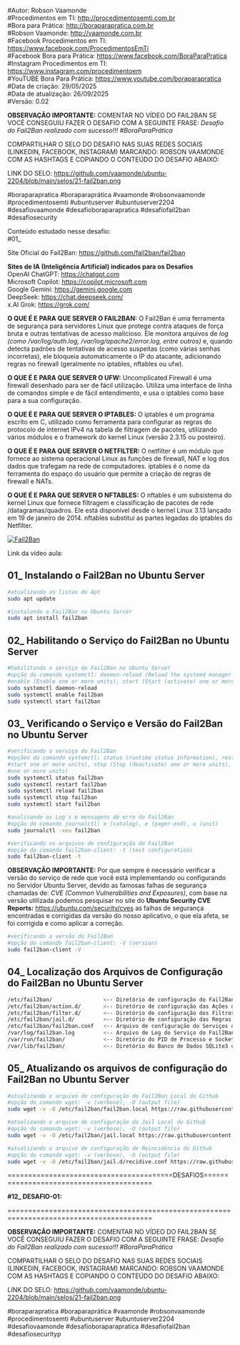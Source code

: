 #Autor: Robson Vaamonde<br>
#Procedimentos em TI: http://procedimentosemti.com.br<br>
#Bora para Prática: http://boraparapratica.com.br<br>
#Robson Vaamonde: http://vaamonde.com.br<br>
#Facebook Procedimentos em TI: https://www.facebook.com/ProcedimentosEmTi<br>
#Facebook Bora para Prática: https://www.facebook.com/BoraParaPratica<br>
#Instagram Procedimentos em TI: https://www.instagram.com/procedimentoem<br>
#YouTUBE Bora Para Prática: https://www.youtube.com/boraparapratica<br>
#Data de criação: 29/05/2025<br>
#Data de atualização: 26/09/2025<br>
#Versão: 0.02<br>

**OBSERVAÇÃO IMPORTANTE:** COMENTAR NO VÍDEO DO FAIL2BAN SE VOCÊ CONSEGUIU FAZER O DESAFIO COM A SEGUINTE FRASE: *Desafio do Fail2Ban realizado com sucesso!!! #BoraParaPrática*

COMPARTILHAR O SELO DO DESAFIO NAS SUAS REDES SOCIAIS (LINKEDIN, FACEBOOK, INSTAGRAM) MARCANDO: ROBSON VAAMONDE COM AS HASHTAGS E COPIANDO O CONTEÚDO DO DESAFIO ABAIXO: 

LINK DO SELO: https://github.com/vaamonde/ubuntu-2204/blob/main/selos/21-fail2ban.png

#boraparapratica #boraparaprática #vaamonde #robsonvaamonde #procedimentosemti #ubuntuserver #ubuntuserver2204 #desafiovaamonde #desafioboraparapratica #desafiofail2ban #desafiosecurity

Conteúdo estudado nesse desafio:<br>
#01_ 

Site Oficial do Fail2Ban: https://github.com/fail2ban/fail2ban

**Sites de IA (Inteligência Artificial) indicados para os Desafios**<br>
OpenAI ChatGPT: https://chatgpt.com<br>
Microsoft Copilot: https://copilot.microsoft.com<br>
Google Gemini: https://gemini.google.com<br>
DeepSeek: https://chat.deepseek.com/<br>
x.AI Grok: https://grok.com/<br>

**O QUE É E PARA QUE SERVER O FAIL2BAN:** O Fail2Ban é uma ferramenta de segurança para servidores Linux que protege contra ataques de força bruta e outras tentativas de acesso malicioso. Ele monitora arquivos de *log (como /var/log/auth.log, /var/log/apache2/error.log, entre outros)* e, quando detecta padrões de tentativas de acesso suspeitas (como várias senhas incorretas), ele bloqueia automaticamente o IP do atacante, adicionando regras no firewall (geralmente no iptables, nftables ou ufw).

**O QUE É E PARA QUE SERVER O UFW:** Uncomplicated Firewall é uma firewall desenhado para ser de fácil utilização. Utiliza uma interface de linha de comandos simple e de fácil entendimento, e usa o iptables como base para a sua configuração. 

**O QUE É E PARA QUE SERVER O IPTABLES:** O iptables é um programa escrito em C, utilizado como ferramenta para configurar as regras do protocolo de internet IPv4 na tabela de filtragem de pacotes, utilizando vários módulos e o framework do kernel Linux (versão 2.3.15 ou posteiro).

**O QUE É E PARA QUE SERVER O NETFILTER:** O netfilter é um módulo que fornece ao sistema operacional Linux as funções de firewall, NAT e log dos dados que trafegam na rede de computadores. iptables é o nome da ferramenta do espaço do usuário que permite a criação de regras de firewall e NATs.

**O QUE É E PARA QUE SERVER O NFTABLES:** O nftables é um subsistema do kernel Linux que fornece filtragem e classificação de pacotes de rede /datagramas/quadros. Ele está disponível desde o kernel Linux 3.13 lançado em 19 de janeiro de 2014. nftables substitui as partes legadas do iptables do Netfilter.

[![Fail2Ban](http://img.youtube.com/vi//0.jpg)]( "Fail2Ban")

Link da vídeo aula: 

## 01_ Instalando o Fail2Ban no Ubuntu Server
```bash
#atualizando as listas do Apt
sudo apt update

#instalando o Fail2Ban no Ubuntu Server
sudo apt install fail2ban
```

## 02_ Habilitando o Serviço do Fail2Ban no Ubuntu Server
```bash
#habilitando o serviço do Fail2Ban no Ubuntu Server
#opção do comando systemctl: daemon-reload (Reload the systemd manager configuration), 
#enable (Enable one or more units), start (Start (activate) one or more units)
sudo systemctl daemon-reload
sudo systemctl enable fail2ban
sudo systemctl start fail2ban
```

## 03_ Verificando o Serviço e Versão do Fail2Ban no Ubuntu Server
```bash
#verificando o serviço do Fail2Ban
#opções do comando systemctl: status (runtime status information), restart (Stop and then 
#start one or more units), stop (Stop (deactivate) one or more units), start (Start (activate) 
#one or more units)
sudo systemctl status fail2ban
sudo systemctl restart fail2ban
sudo systemctl reload fail2ban
sudo systemctl stop fail2ban
sudo systemctl start fail2ban

#analisando os Log's e mensagens de erro do Fail2Ban
#opção do comando journalctl: x (catalog), e (pager-end), u (unit)
sudo journalctl -xeu fail2ban

#verificando os arquivos de configuração do Fail2Ban
#opção do comando fail2ban-client: -t (test configuration)
sudo fail2ban-client -t
```

**OBSERVAÇÃO IMPORTANTE:** Por que sempre é necessário verificar a versão do serviço de rede que você está implementando ou configurando no Servidor Ubuntu Server, devido as famosas falhas de segurança chamadas de: *CVE (Common Vulnerabilities and Exposures)*, com base na versão utilizada podemos pesquisar no site do **Ubuntu Security CVE Reports:** https://ubuntu.com/security/cves as falhas de segurança encontradas e corrigidas da versão do nosso aplicativo, o que ela afeta, se foi corrigida e como aplicar a correção.

```bash
#verificando a versão do Fail2Ban
#opção do comando fail2ban-client: -V (version)
sudo fail2ban-client -V
```

## 04_ Localização dos Arquivos de Configuração do Fail2Ban no Ubuntu Server
```bash
/etc/fail2ban/                <-- Diretório de configuração do Fail2Ban
/etc/fail2ban/action.d/       <-- Diretório de configuração das Ações do Fail2Ban
/etc/fail2ban/filter.d/       <-- Diretório de configuração dos Filtros do Fail2Ban
/etc/fail2ban/jail.d/         <-- Diretório de configuração das Regras do Fail2Ban
/etc/fail2ban/fail2ban.conf   <-- Arquivo de configuração do Serviços do Fail2Ban
/var/log/fail2ban.log         <-- Arquivo de Log do Serviço do Fail2Ban
/var/run/fail2ban/            <-- Diretório do PID de Processo e Socket do Fail2Ban
/var/lib/fail2ban/            <-- Diretório do Banco de Dados SQLite3 do Fail2Ban
```

## 05_ Atualizando os arquivos de configuração do Fail2Ban no Ubuntu Server
```bash
#atualizando o arquivo de configuração do Fail2Ban Local do Github
#opção do comando wget: -v (verbose), -O (output file)
sudo wget -v -O /etc/fail2ban/fail2ban.local https://raw.githubusercontent.com/vaamonde/ubuntu-2204/main/conf/fail2ban.local

#atualizando o arquivo de configuração do Jail Local do Github
#opção do comando wget: -v (verbose), -O (output file)
sudo wget -v -O /etc/fail2ban/jail.local https://raw.githubusercontent.com/vaamonde/ubuntu-2204/main/conf/jail.local

#atualizando o arquivo de configuração de Reincidência do Github
#opção do comando wget: -v (verbose), -O (output file)
sudo wget -v -O /etc/fail2ban/jail.d/recidive.conf https://raw.githubusercontent.com/vaamonde/ubuntu-2204/main/conf/recidive.conf
```

========================================DESAFIOS=========================================

**#12_ DESAFIO-01:** 

=========================================================================================

**OBSERVAÇÃO IMPORTANTE:** COMENTAR NO VÍDEO DO FAIL2BAN SE VOCÊ CONSEGUIU FAZER O DESAFIO COM A SEGUINTE FRASE: *Desafio do Fail2Ban realizado com sucesso!!! #BoraParaPrática*

COMPARTILHAR O SELO DO DESAFIO NAS SUAS REDES SOCIAIS (LINKEDIN, FACEBOOK, INSTAGRAM) MARCANDO: ROBSON VAAMONDE COM AS HASHTAGS E COPIANDO O CONTEÚDO DO DESAFIO ABAIXO: 

LINK DO SELO: https://github.com/vaamonde/ubuntu-2204/blob/main/selos/21-fail2ban.png

#boraparapratica #boraparaprática #vaamonde #robsonvaamonde #procedimentosemti #ubuntuserver #ubuntuserver2204 #desafiovaamonde #desafioboraparapratica #desafiofail2ban #desafiosecurityp
